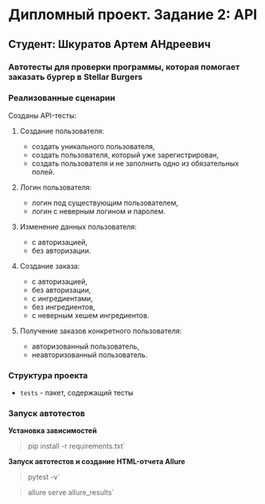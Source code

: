 # Дипломный проект. Задание 2: API

## Студент: Шкуратов Артем АНдреевич

### Автотесты для проверки программы, которая помогает заказать бургер в Stellar Burgers

### Реализованные сценарии

Созданы API-тесты:
1. Создание пользователя:
   - создать уникального пользователя,
   - создать пользователя, который уже зарегистрирован,
   - создать пользователя и не заполнить одно из обязательных полей.

2. Логин пользователя:
   - логин под существующим пользователем,
   - логин с неверным логином и паролем.

3. Изменение данных пользователя:
   - с авторизацией,
   - без авторизации.

4. Создание заказа:
    - с авторизацией,
   - без авторизации,
   - с ингредиентами,
   - без ингредиентов,
   - с неверным хешем ингредиентов.

5. Получение заказов конкретного пользователя:
   - авторизованный пользователь,
   - неавторизованный пользователь.

### Структура проекта

- `tests` - пакет, содержащий тесты

### Запуск автотестов

**Установка зависимостей**

> pip install -r requirements.txt`

**Запуск автотестов и создание HTML-отчета Allure**

>  pytest -v` 

>  allure serve allure_results` 
